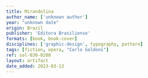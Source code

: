 ```yaml
---
title: Mirandolina
author_name: ['unknown author']
year: "unknown date"
origin: Brazil
publisher: 'Editora Brasiliense'
formats: [book, book-cover]
disciplines: ['graphic-design', typography, pattern]
tags: [fiction, opera, "Carlo Goldoni"]
ref: sol-030-0208
layout: artifact
date_added: 2023-03-13
---
```

